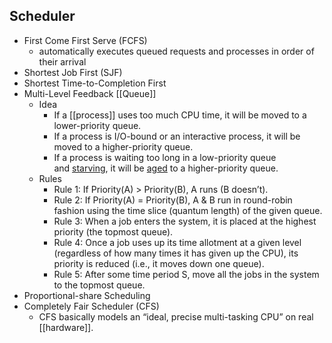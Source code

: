 ## Scheduler
- First Come First Serve (FCFS)
	- automatically executes queued requests and processes in order of their arrival
- Shortest Job First (SJF)
- Shortest Time-to-Completion First
- Multi-Level Feedback [[Queue]]
	- Idea
		- If a [[process]] uses too much CPU time, it will be moved to a lower-priority queue.
		- If a process is I/O-bound or an interactive process, it will be moved to a higher-priority queue.
		- If a process is waiting too long in a low-priority queue and [starving](https://en.wikipedia.org/wiki/Starvation_(computer_science) "Starvation (computer science)"), it will be [aged](https://en.wikipedia.org/wiki/Aging_(scheduling) "Aging (scheduling)") to a higher-priority queue.
	- Rules
		- Rule 1: If Priority(A) > Priority(B), A runs (B doesn’t).
		- Rule 2: If Priority(A) = Priority(B), A & B run in round-robin fashion using the time slice (quantum length) of the given queue.
		- Rule 3: When a job enters the system, it is placed at the highest priority (the topmost queue).
		- Rule 4: Once a job uses up its time allotment at a given level (regardless of how many times it has given up the CPU), its priority is reduced (i.e., it moves down one queue).
		- Rule 5: After some time period S, move all the jobs in the system to the topmost queue.
- Proportional-share Scheduling
- Completely Fair Scheduler (CFS)
	- CFS basically models an “ideal, precise multi-tasking CPU” on real [[hardware]].

